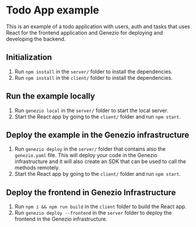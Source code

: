 # Todo App example

This is an example of a todo application with users, auth and tasks that uses React for the frontend application and Genezio for deploying and developing the backend.

## Initialization

1. Run `npm install` in the `server/` folder to install the dependencies.
2. Run `npm install` in the `client/` folder to install the dependencies.

## Run the example locally

1. Run `genezio local` in the `server/` folder to start the local server.
2. Start the React app by going to the `client/` folder and run `npm start`.

## Deploy the example in the Genezio infrastructure

1. Run `genezio deploy` in the `server/` folder that contains also the `genezio.yaml` file. This will deploy your code in the Genezio infrastructure and it will also create an SDK that can be used to call the methods remotely.
2. Start the React app by going to the `client/` folder and run `npm start`.

## Deploy the frontend in Genezio Infrastructure
1. Run `npm i && npm run build` in the `client` folder to build the React app.
2. Run `genezio deploy --frontend` in the `server` folder to deploy the frontend in the Genezio infrastructure.

